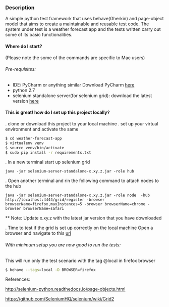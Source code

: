 ### Description
A simple python test framework that uses behave(Gherkin) and page-object model that aims to create a maintainable and reusable test code.
The system under test is a weather forecast app and the tests written carry out some of its basic functionalities.

#### Where do I start?
(Please note the some of the commands are specific to Mac users)

###### Pre-requisites:
- IDE: PyCharm or anything similar
Download PyCharm [here](https://www.jetbrains.com/pycharm/download/#section=mac)
- python 2.7
- selenium standalone server(for selenium grid):
  download the latest version [here](http://docs.seleniumhq.org/download/)

#### This is great! how do I set up this project locally?
. clone or download this project to your local machine
. set up your virtual environment and activate the same
```sh
$ cd weather-forecast-app
$ virtualenv venv
$ source venv/bin/activate
$ sudo pip install -r requirements.txt
```
. In a new terminal start up selenium grid

`java -jar selenium-server-standalone-x.xy.z.jar -role hub`

. Open another terminal and rin the following command to attach nodes to the hub

`java -jar selenium-server-standalone-x.xy.z.jar -role node  -hub http://localhost:4444/grid/register -browser browserName=firefox,maxInstances=5 -browser browserName=chrome -browser browserName=safari`

** Note: Update x.xy.z with the latest jar version that you have downloaded

. Time to test if the grid is set up correctly on the local machine
Open a browser and navigate to this [url](http://localhost:4444/grid/console)

###### With minimum setup you are now good to run the tests:
This will run only the test scenario with the tag @local in firefox browser
``` sh
$ behave --tags=local -D BROWSER=firefox
```


References:

http://selenium-python.readthedocs.io/page-objects.html

https://github.com/SeleniumHQ/selenium/wiki/Grid2
